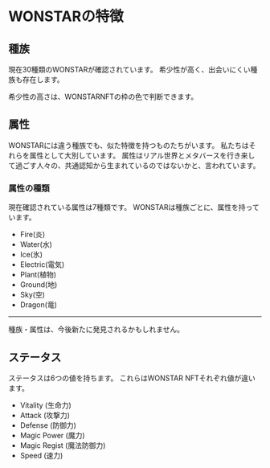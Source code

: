 # WONSTARの特徴

## 種族

現在30種類のWONSTARが確認されています。
希少性が高く、出会いにくい種族も存在します。

希少性の高さは、WONSTARNFTの枠の色で判断できます。

## 属性

WONSTARには違う種族でも、似た特徴を持つものたちがいます。
私たちはそれらを属性として大別しています。
属性はリアル世界とメタバースを行き来して過ごす人々の、共通認知から生まれているのではないかと、言われています。

### 属性の種類

現在確認されている属性は7種類です。
WONSTARは種族ごとに、属性を持っています。

- Fire(炎)
- Water(水)
- Ice(氷)
- Electric(電気)
- Plant(植物)
- Ground(地)
- Sky(空)
- Dragon(竜)

---

種族・属性は、今後新たに発見されるかもしれません。

## ステータス

ステータスは6つの値を持ちます。
これらはWONSTAR NFTそれぞれ値が違います。

- Vitality (生命力)
- Attack (攻撃力)
- Defense (防御力)
- Magic Power (魔力)
- Magic Regist (魔法防御力)
- Speed (速力)
